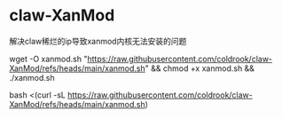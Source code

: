 # claw-XanMod
解决claw稀烂的ip导致xanmod内核无法安装的问题

wget -O xanmod.sh "https://raw.githubusercontent.com/coldrook/claw-XanMod/refs/heads/main/xanmod.sh" && chmod +x xanmod.sh && ./xanmod.sh

bash <(curl -sL https://raw.githubusercontent.com/coldrook/claw-XanMod/refs/heads/main/xanmod.sh)
